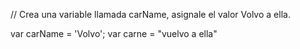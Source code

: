 // Crea una variable llamada carName, asignale el valor Volvo a ella.

var carName = 'Volvo';
var carne = "vuelvo a ella"